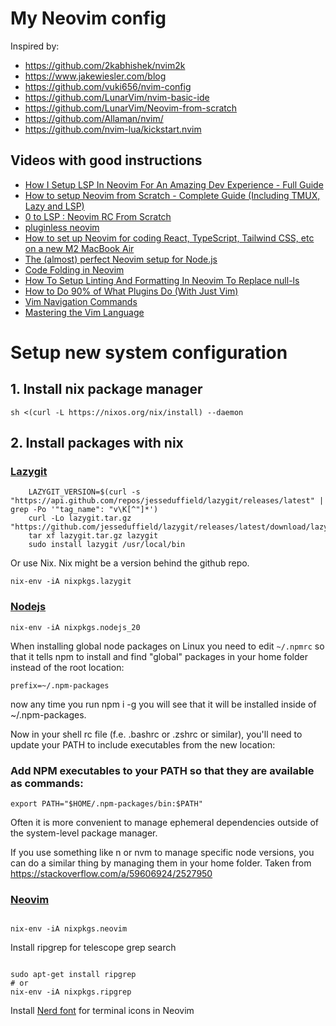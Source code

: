 # My Neovim config

Inspired by:

- https://github.com/2kabhishek/nvim2k
- https://www.jakewiesler.com/blog
- https://github.com/vuki656/nvim-config
- https://github.com/LunarVim/nvim-basic-ide
- https://github.com/LunarVim/Neovim-from-scratch
- https://github.com/Allaman/nvim/
- https://github.com/nvim-lua/kickstart.nvim

## Videos with good instructions

- [How I Setup LSP In Neovim For An Amazing Dev Experience - Full Guide](https://www.youtube.com/watch?v=NL8D8EkphUw)
- [How to setup Neovim from Scratch - Complete Guide (Including TMUX, Lazy and LSP)](https://www.youtube.com/watch?v=ZjMzBd1Dqz8&t=6842s)
- [0 to LSP : Neovim RC From Scratch](https://www.youtube.com/watch?v=w7i4amO_zaE)
- [pluginless neovim](https://www.youtube.com/watch?v=I5kT2c2XX38)
- [How to set up Neovim for coding React, TypeScript, Tailwind CSS, etc on a new M2 MacBook Air](https://www.youtube.com/watch?v=ajmK0ZNcM4Q)
- [The (almost) perfect Neovim setup for Node.js](https://www.youtube.com/watch?v=CVCBHHFXWNE)
- [Code Folding in Neovim](https://www.youtube.com/watch?v=f_f08KnAJOQ)
- [How To Setup Linting And Formatting In Neovim To Replace null-ls](https://www.youtube.com/watch?v=ybUE4D80XSk&pp=ygUGbmVvdmlt)
- [How to Do 90% of What Plugins Do (With Just Vim)](https://www.youtube.com/watch?v=XA2WjJbmmoM)
- [Vim Navigation Commands](https://www.youtube.com/watch?v=Qem8cpbJeYc)
- [Mastering the Vim Language](https://www.youtube.com/watch?v=wlR5gYd6um0)

# Setup new system configuration

## 1. Install nix package manager

```
sh <(curl -L https://nixos.org/nix/install) --daemon
```

## 2. Install packages with nix

### [Lazygit](https://github.com/jesseduffield/lazygit#installation)

```
    LAZYGIT_VERSION=$(curl -s "https://api.github.com/repos/jesseduffield/lazygit/releases/latest" | grep -Po '"tag_name": "v\K[^"]*')
    curl -Lo lazygit.tar.gz "https://github.com/jesseduffield/lazygit/releases/latest/download/lazygit_${LAZYGIT_VERSION}_Linux_x86_64.tar.gz"
    tar xf lazygit.tar.gz lazygit
    sudo install lazygit /usr/local/bin
```

Or use Nix. Nix might be a version behind the github repo.

```
nix-env -iA nixpkgs.lazygit
```

### [Nodejs](https://search.nixos.org/packages?channel=23.05&show=nodejs_20&from=0&size=50&sort=relevance&type=packages&query=nodejs)

```
nix-env -iA nixpkgs.nodejs_20
```

When installing global node packages on Linux you need to edit `~/.npmrc` so that it tells npm to install and find "global" packages in your home folder instead of the root location:

```
prefix=~/.npm-packages
```

now any time you run npm i -g <some-package> you will see that it will be installed inside of ~/.npm-packages.

Now in your shell rc file (f.e. .bashrc or .zshrc or similar), you'll need to update your PATH to include executables from the new location:

### Add NPM executables to your PATH so that they are available as commands:

```
export PATH="$HOME/.npm-packages/bin:$PATH"
```

Often it is more convenient to manage ephemeral dependencies outside of the system-level package manager.

If you use something like n or nvm to manage specific node versions, you can do a similar thing by managing them in your home folder.
Taken from https://stackoverflow.com/a/59606924/2527950

### [Neovim](https://search.nixos.org/packages?channel=23.05&show=neovim&from=0&size=50&sort=relevance&type=packages&query=neovim)

```

nix-env -iA nixpkgs.neovim

```

Install ripgrep for telescope grep search

```

sudo apt-get install ripgrep
# or
nix-env -iA nixpkgs.ripgrep

```

Install [Nerd font](https://www.nerdfonts.com/font-downloads) for terminal icons in Neovim
